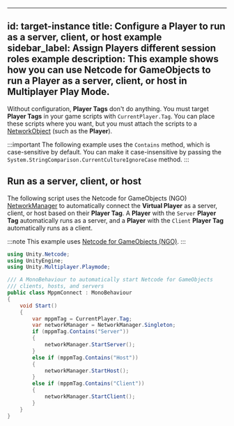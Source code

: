 ---
id: target-instance
title: Configure a Player to run as a server, client, or host example
sidebar_label: Assign Players different session roles example
description: This example shows how you can use Netcode for GameObjects to run a Player as a server, client, or host in Multiplayer Play Mode.
----

Without configuration, **Player Tags** don't do anything. You must target **Player Tags** in your game scripts with `CurrentPlayer.Tag`. You can place these scripts where you want, but you must attach the scripts to a [NetworkObject](../docs/basics/networkobject.md) (such as the **Player**).

:::important
The following example uses the `Contains` method, which is case-sensitive by default. You can make it case-insensitive by passing the `System.StringComparison.CurrentCultureIgnoreCase` method.
:::

## Run as a server, client, or host

The following script uses the Netcode for GameObjects (NGO) [NetworkManager](../docs/components/networkmanager.md) to automatically connect the **Virtual Player** as a server, client, or host based on their **Player Tag**. A **Player** with the `Server` **Player Tag** automatically runs as a server, and a **Player** with the `Client` **Player Tag** automatically runs as a client.

:::note
This example uses [Netcode for GameObjects (NGO)](../../docs/about.md).
:::

```csharp
using Unity.Netcode;
using UnityEngine;
using Unity.Multiplayer.Playmode;

/// A MonoBehaviour to automatically start Netcode for GameObjects
/// clients, hosts, and servers
public class MppmConnect : MonoBehaviour
{
    void Start()
    {
        var mppmTag = CurrentPlayer.Tag;
        var networkManager = NetworkManager.Singleton;
        if (mppmTag.Contains("Server"))
        {
            networkManager.StartServer();
        }
        else if (mppmTag.Contains("Host"))
        {
            networkManager.StartHost();
        }
        else if (mppmTag.Contains("Client"))
        {
            networkManager.StartClient();
        }
    }
}
```